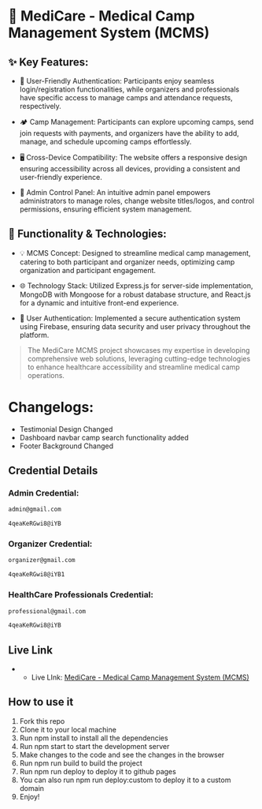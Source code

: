 # 🏥 MediCare - Medical Camp Management System (MCMS)

## ✨ Key Features:

- 🔐 User-Friendly Authentication: Participants enjoy seamless login/registration functionalities, while organizers and professionals have specific access to manage camps and attendance requests, respectively.

- 🏕️ Camp Management: Participants can explore upcoming camps, send join requests with payments, and organizers have the ability to add, manage, and schedule upcoming camps effortlessly.

- 🖥️ Cross-Device Compatibility: The website offers a responsive design ensuring accessibility across all devices, providing a consistent and user-friendly experience.

- 🔧 Admin Control Panel: An intuitive admin panel empowers administrators to manage roles, change website titles/logos, and control permissions, ensuring efficient system management.

## 🚀 Functionality & Technologies:

- 💡 MCMS Concept: Designed to streamline medical camp management, catering to both participant and organizer needs, optimizing camp organization and participant engagement.

- 🌐 Technology Stack: Utilized Express.js for server-side implementation, MongoDB with Mongoose for a robust database structure, and React.js for a dynamic and intuitive front-end experience.

- 🔑 User Authentication: Implemented a secure authentication system using Firebase, ensuring data security and user privacy throughout the platform.

> The MediCare MCMS project showcases my expertise in developing comprehensive web solutions, leveraging cutting-edge technologies to enhance healthcare accessibility and streamline medical camp operations.

# Changelogs:

- Testimonial Design Changed
- Dashboard navbar camp search functionality added
- Footer Background Changed

## Credential Details

### Admin Credential:

```bash
admin@gmail.com
```

```bash
4qeaKeRGwi8@iYB
```

### Organizer Credential:

```bash
organizer@gmail.com
```

```bash
4qeaKeRGwi8@iYB1
```

### HealthCare Professionals Credential:

```bash
professional@gmail.com
```

```bash
4qeaKeRGwi8@iYB
```

## Live Link

- - Live LInk: [MediCare - Medical Camp Management System (MCMS)](https://medicare-kohl.vercel.app/)


 ## How to use it
 
1. Fork this repo
2. Clone it to your local machine
3. Run npm install to install all the dependencies
4. Run npm start to start the development server
5. Make changes to the code and see the changes in the browser
6. Run npm run build to build the project
7. Run npm run deploy to deploy it to github pages
8. You can also run npm run deploy:custom to deploy it to a custom domain
9. Enjoy!
